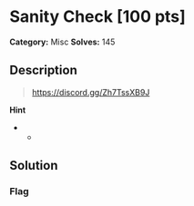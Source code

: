 # Sanity Check [100 pts]

**Category:** Misc
**Solves:** 145

## Description
>https://discord.gg/Zh7TssXB9J

**Hint**
* -

## Solution

### Flag

